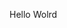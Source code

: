 Hello Wolrd





























































































































































































































































































































































































































































































































































































































































































































































































































































































































































































































































































































































































































































































































































































































































